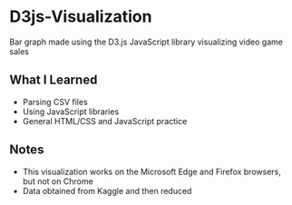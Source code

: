 # D3js-Visualization
Bar graph made using the D3.js JavaScript library visualizing video game sales

## What I Learned
* Parsing CSV files
* Using JavaScript libraries
* General HTML/CSS and JavaScript practice

## Notes
* This visualization works on the Microsoft Edge and Firefox browsers, but not on Chrome  
* Data obtained from Kaggle and then reduced
